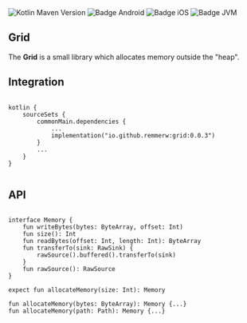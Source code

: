 <div>
    <div>
        <img src="https://img.shields.io/maven-central/v/io.github.remmerw/grid" alt="Kotlin Maven Version" />
        <img src="https://img.shields.io/badge/Platform-Android-brightgreen.svg?logo=android" alt="Badge Android" />
        <img src="https://img.shields.io/badge/Platform-iOS%20%2F%20macOS-lightgrey.svg?logo=apple" alt="Badge iOS" />
        <img src="https://img.shields.io/badge/Platform-JVM-8A2BE2.svg?logo=openjdk" alt="Badge JVM" />
    </div>
</div>

## Grid

The **Grid** is a small library which allocates memory outside the "heap".


## Integration

```
    
kotlin {
    sourceSets {
        commonMain.dependencies {
            ...
            implementation("io.github.remmerw:grid:0.0.3")
        }
        ...
    }
}
    
```

## API

```

interface Memory {
    fun writeBytes(bytes: ByteArray, offset: Int)
    fun size(): Int
    fun readBytes(offset: Int, length: Int): ByteArray
    fun transferTo(sink: RawSink) {
        rawSource().buffered().transferTo(sink)
    }
    fun rawSource(): RawSource
}

expect fun allocateMemory(size: Int): Memory

fun allocateMemory(bytes: ByteArray): Memory {...}
fun allocateMemory(path: Path): Memory {...}

```

